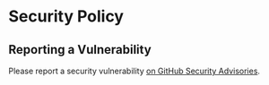 # Security Policy

## Reporting a Vulnerability

Please report a security vulnerability [on GitHub Security Advisories](https://github.com/xdev-software/universe-client/security/advisories/new).

